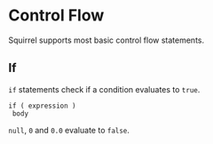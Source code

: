 # Control Flow

Squirrel supports most basic control flow statements.

## If

`if` statements check if a condition evaluates to `true`.

``` 
if ( expression )
 body
```

`null`, `0` and `0.0` evaluate to `false`.
